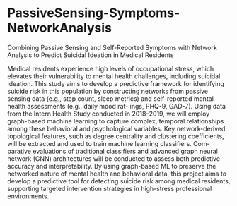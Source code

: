 # PassiveSensing-Symptoms-NetworkAnalysis
 Combining Passive Sensing and Self-Reported Symptoms with Network Analysis to Predict Suicidal Ideation in Medical Residents

 Medical residents experience high levels of occupational stress, which elevates
their vulnerability to mental health challenges, including suicidal ideation. This
study aims to develop a predictive framework for identifying suicide risk in this
population by constructing networks from passive sensing data (e.g., step count,
sleep metrics) and self-reported mental health assessments (e.g., daily mood rat-
ings, PHQ-9, GAD-7). Using data from the Intern Health Study conducted in
2018–2019, we will employ graph-based machine learning to capture complex,
temporal relationships among these behavioral and psychological variables. Key
network-derived topological features, such as degree centrality and clustering
coefficients, will be extracted and used to train machine learning classifiers. Com-
parative evaluations of traditional classifiers and advanced graph neural network
(GNN) architectures will be conducted to assess both predictive accuracy and
interpretability. By using graph-based ML to preserve the networked nature of
mental health and behavioral data, this project aims to develop a predictive tool for
detecting suicide risk among medical residents, supporting targeted intervention
strategies in high-stress professional environments.
